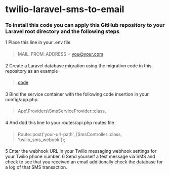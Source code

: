 # twilio-laravel-sms-to-email


### To install this code you can apply this GitHub repository to your Laravel root directory and the following steps

1 Place this line in your .env file
> ####
> MAIL_FROM_ADDRESS = you@your.com
 ####

2 Create a Laravel database migration using the migration code in this repository as an example
> ####
> [code](https://github.com/budgetphp/twilio-laravel-sms-to-email/blob/main/database/migrations/2022_08_30_024950_sms_logs.php)
 ####
3 Bind the service container with the following code insertion in your config/app.php.
> ####
>  App\Providers\SmsServiceProvider::class,
>  ####
4 And ddd this line to your routes/api.php routes file
> ####
> Route::post('your-url-path', [SmsController::class, 'twilio_sms_webook']);
 ####
5 Enter the webhook URL in your Twilio messaging webhook settings for your Twilio phone number.
6 Send yourself a test message via SMS and check to see that you received an email additionally check the database for a log of that SMS transaction.
